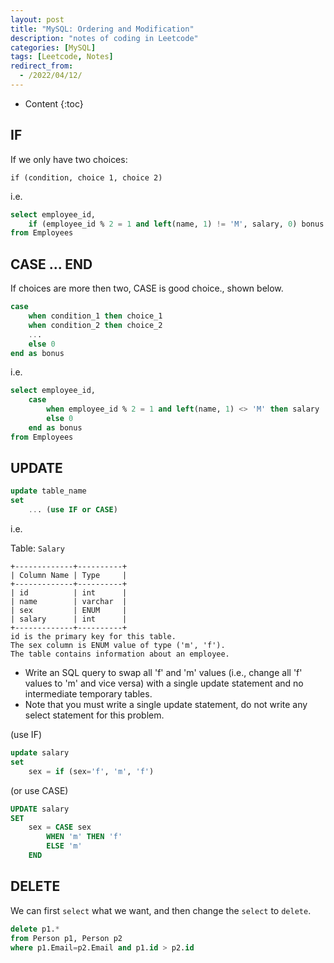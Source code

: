 ```yaml
---
layout: post
title: "MySQL: Ordering and Modification"
description: "notes of coding in Leetcode"
categories: [MySQL]
tags: [Leetcode, Notes]
redirect_from:
  - /2022/04/12/
---
```


- Content
{:toc}

## IF

If we only have two choices:

`if (condition, choice 1, choice 2)`

i.e.

```sql
select employee_id, 
    if (employee_id % 2 = 1 and left(name, 1) != 'M', salary, 0) bonus
from Employees
```

## CASE ... END

If choices are more then two, CASE is good choice., shown below.

```sql
case
    when condition_1 then choice_1
    when condition_2 then choice_2
    ...
    else 0
end as bonus
```

i.e.

```sql
select employee_id,
    case
        when employee_id % 2 = 1 and left(name, 1) <> 'M' then salary
        else 0
    end as bonus
from Employees
```

## UPDATE

```sql
update table_name
set
    ... (use IF or CASE)
```

i.e.

Table: `Salary`

    +-------------+----------+
    | Column Name | Type     |
    +-------------+----------+
    | id          | int      |
    | name        | varchar  |
    | sex         | ENUM     |
    | salary      | int      |
    +-------------+----------+
    id is the primary key for this table.
    The sex column is ENUM value of type ('m', 'f').
    The table contains information about an employee.

- Write an SQL query to swap all 'f' and 'm' values (i.e., change all 'f' values to 'm' and vice versa) with a single update statement and no intermediate temporary tables.
- Note that you must write a single update statement, do not write any select statement for this problem.

(use IF)

```sql
update salary
set
    sex = if (sex='f', 'm', 'f')
```

(or use CASE)

```sql
UPDATE salary
SET
    sex = CASE sex
        WHEN 'm' THEN 'f'
        ELSE 'm'
    END
```

## DELETE

We can first `select` what we want, and then change the `select` to `delete`.

```sql
delete p1.*
from Person p1, Person p2
where p1.Email=p2.Email and p1.id > p2.id
```
